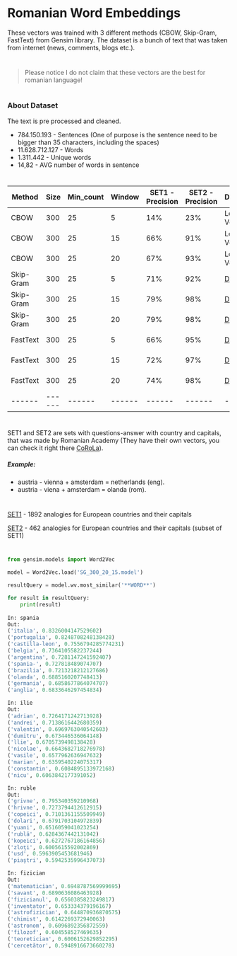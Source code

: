 # Romanian Word Embeddings

These vectors was trained with 3 different methods (CBOW, Skip-Gram, FastText) from Gensim library. The dataset is a bunch of text that was taken from internet (news, comments, blogs etc.).

#

> Please notice I do not claim that these vectors are the best for romanian language!

#

### About Dataset
The text is pre processed and cleaned.

- 784.150.193 -  Sentences (One of purpose is the sentence need to be bigger than 35 characters, including the spaces) 
- 11.628.712.127 -  Words
- 1.311.442 - Unique words
- 14,82 - AVG number of words in sentence

#

| Method | Size | Min_count | Window | SET1 - Precision | SET2 - Precision | Download | Size | 
| ------ |----- | --------- | ------ | ---- | ---- | --------- | ----- |
| CBOW | 300 | 25 | 5 | 14% | 23% | Lost in Void | 4.2 GB |
| CBOW | 300 | 25 | 15 | 66% | 91% | Lost in Void | 4.2 GB |
| CBOW | 300 | 25 | 20 | 67% | 93% | Lost in Void | 4.2 GB |
| Skip-Gram | 300 | 25 | 5 | 71% | 92% | <a href="https://drive.google.com/file/d/1BenQcAFpo-K4FSL0DcdxMa0uLLT-uZvu/view?usp=sharing">Download</a> | 4.2 GB |
| Skip-Gram | 300 | 25 | 15 | 79% | 98% | <a href="https://drive.google.com/file/d/1getGtHreDWL0TAZdXaovPewKx0OGgPQS/view?usp=sharing">Download</a> | 4.2 GB |
| Skip-Gram | 300 | 25 | 20 | 79% | 98% | <a href="https://drive.google.com/file/d/17AzcDiM9FVwE9TUZToZiEqUP9OGrXqIM/view?usp=sharing">Download</a> | 4.2 GB |
| FastText | 300 | 25 | 5 | 66% | 95% | <a href="https://drive.google.com/file/d/1zgm8v_scFWhbECOp9T0ZnLQtJ89T6h5r/view?usp=sharing">Download</a> | 6.29 GB |
| FastText | 300 | 25 | 15 | 72% | 97% | <a href="https://drive.google.com/file/d/1XOcijO_gAP3PZJCf8-PO3Tii4ThNxX6p/view?usp=sharing">Download</a> | 6.29 GB |
| FastText | 300 | 25 | 20 | 74% | 98% | <a href="https://drive.google.com/file/d/1YRMq7Gt_Eq-IJm1-2RLPCQxyOsfQgc_k/view?usp=sharing">Download</a> | 6.29 GB |
| ------ | ------ | ------ | ------ | ------ | ------ | ------ | ------ |

#

SET1 and SET2 are sets with questions-answer with country and capitals, that was made by Romanian Academy (They have their own vectors, you can check it right there [CoRoLa](http://89.38.230.23/word_embeddings/)).


##### Example:
- austria - vienna + amsterdam = netherlands  (eng).
- austria - viena + amsterdam = olanda (rom).

#

[SET1](https://github.com/BlackKakapo/Romanian-Word-Embeddings/tree/main/SET/SET1) - 1892 analogies for European countries and their capitals

[SET2](https://github.com/BlackKakapo/Romanian-Word-Embeddings/tree/main/SET/SET2) - 462 analogies for European countries and their capitals (subset of SET1)

#

```python
from gensim.models import Word2Vec

model = Word2Vec.load('SG_300_20_15.model')

resultQuery = model.wv.most_similar('**WORD**')

for result in resultQuery:
    print(result)
    
In: spania
Out:
('italia', 0.8326004147529602)
('portugalia', 0.8248708248138428)
('castilla-leon', 0.7556794285774231)
('belgia', 0.7364105582237244)
('argentina', 0.7281147241592407)
('spania-', 0.727818489074707)
('brazilia', 0.7213218212127686)
('olanda', 0.6885160207748413)
('germania', 0.6858677864074707)
('anglia', 0.6833646297454834)

In: ilie
Out:
('adrian', 0.7264171242713928)
('andrei', 0.7138616442680359)
('valentin', 0.6969763040542603)
('dumitru', 0.673446536064148)
('llie', 0.6705739498138428)
('nicolae', 0.6643682718276978)
('vasile', 0.6577962636947632)
('marian', 0.6359540224075317)
('constantin', 0.6084895133972168)
('nicu', 0.6063842177391052)

In: ruble
Out: 
('grivne', 0.795340359210968)
('hrivne', 0.7273794412612915)
('copeici', 0.7101361155509949)
('dolari', 0.6791703104972839)
('yuani', 0.6516059041023254)
('rublă', 0.6284367442131042)
('kopeici', 0.6272767186164856)
('zloţi', 0.6005615592002869)
('usd', 0.5963905453681946)
('piaştri', 0.5942535996437073)

In: fizician
Out:
('matematician', 0.6948787569999695)
('savant', 0.6890636086463928)
('fizicianul', 0.6560385823249817)
('inventator', 0.653334379196167)
('astrofizician', 0.644870936870575)
('chimist', 0.6142269372940063)
('astronom', 0.6096892356872559)
('filozof', 0.604558527469635)
('teoretician', 0.6006152629852295)
('cercetător', 0.5948916673660278)
```
